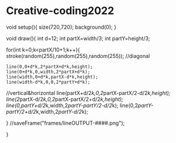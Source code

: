 # Creative-coding2022

void setup(){
  size(720,720);
  background(0);
}

void draw(){
  int d=12;
  int partX=width/3;
  int partY=height/3;
    
  for(int k=0;k<partX/10+1;k++){
    stroke(random(255),random(255),random(255));
   //diagonal
  
    line(0,0+d*k,2*partX+d*k,height);
    line(0+d*k,0,width,2*partX+d*k);
    line(width,0+d*k,partX-d*k,height);
    line(width-d*k,0,0,2*partY+d*k);
 //vertical&horizontal
    line(partX+d/2*k,0,2*partX-partX/2-d/2*k,height);
    line(2*partX-d/2*k,0,2*partX-partX/2+d/2*k,height);
    line(0,partY+d/2*k,width,2*partY-partY/2-d/2*k);
    line(0,2*partY-partY/2+d/2*k,width,2*partY-d/2*k);
    
  }
  //saveFrame("frames/lineOUTPUT-####.png");
   
}
